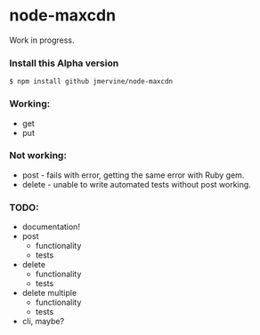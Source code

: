 # node-maxcdn

Work in progress.

### Install this Alpha version

```
$ npm install github jmervine/node-maxcdn
```

### Working:

* get
* put

### Not working:

* post - fails with error, getting the same error with Ruby gem.
* delete - unable to write automated tests without post working.

### TODO:

* documentation!
* post
    * functionality
    * tests
* delete
    * functionality
    * tests
* delete multiple
    * functionality
    * tests
* cli, maybe?

